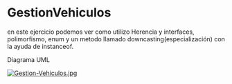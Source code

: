 # GestionVehiculos
en este ejercicio podemos ver como utilizo Herencia y interfaces, polimorfismo, enum y un metodo llamado downcasting(especialización) con la ayuda de instanceof.

Diagrama UML

[![Gestion-Vehiculos.jpg](https://i.postimg.cc/D0CCqWYL/Gestion-Vehiculos.jpg)](https://postimg.cc/7J2M4L4Z)
